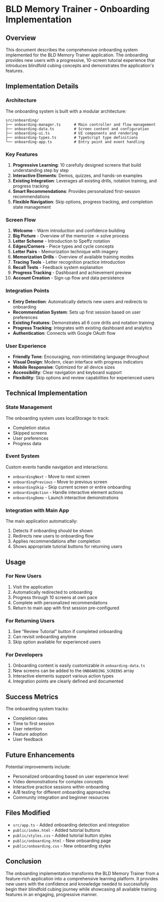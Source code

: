 # BLD Memory Trainer - Onboarding Implementation

## Overview

This document describes the comprehensive onboarding system implemented for the BLD Memory Trainer application. The onboarding provides new users with a progressive, 10-screen tutorial experience that introduces blindfold cubing concepts and demonstrates the application's features.

## Implementation Details

### Architecture

The onboarding system is built with a modular architecture:

```
src/onboarding/
├── onboarding-manager.ts      # Main controller and flow management
├── onboarding-data.ts         # Screen content and configuration
├── onboarding-ui.ts           # UI components and rendering
├── onboarding-types.ts        # TypeScript type definitions
└── onboarding-app.ts          # Entry point and event handling
```

### Key Features

1. **Progressive Learning**: 10 carefully designed screens that build understanding step by step
2. **Interactive Elements**: Demos, quizzes, and hands-on examples
3. **Existing Integration**: Leverages all existing drills, notation training, and progress tracking
4. **Smart Recommendations**: Provides personalized first-session recommendations
5. **Flexible Navigation**: Skip options, progress tracking, and completion state management

### Screen Flow

1. **Welcome** - Warm introduction and confidence building
2. **Big Picture** - Overview of the memorize → solve process
3. **Letter Scheme** - Introduction to Speffz notation
4. **Edges/Corners** - Piece types and cycle concepts
5. **Letter Pairs** - Memorization technique with imagery
6. **Memorization Drills** - Overview of available training modes
7. **Tracing Tools** - Letter recognition practice introduction
8. **Recall Tests** - Feedback system explanation
9. **Progress Tracking** - Dashboard and achievement preview
10. **Account Creation** - Sign-up flow and data persistence

### Integration Points

- **Entry Detection**: Automatically detects new users and redirects to onboarding
- **Recommendation System**: Sets up first session based on user preferences
- **Existing Features**: Demonstrates all 6 core drills and notation training
- **Progress Tracking**: Integrates with existing dashboard and analytics
- **Authentication**: Connects with Google OAuth flow

### User Experience

- **Friendly Tone**: Encouraging, non-intimidating language throughout
- **Visual Design**: Modern, clean interface with progress indicators
- **Mobile Responsive**: Optimized for all device sizes
- **Accessibility**: Clear navigation and keyboard support
- **Flexibility**: Skip options and review capabilities for experienced users

## Technical Implementation

### State Management

The onboarding system uses localStorage to track:
- Completion status
- Skipped screens
- User preferences
- Progress data

### Event System

Custom events handle navigation and interactions:
- `onboardingNext` - Move to next screen
- `onboardingPrevious` - Move to previous screen
- `onboardingSkip` - Skip current screen or entire onboarding
- `onboardingAction` - Handle interactive element actions
- `onboardingDemo` - Launch interactive demonstrations

### Integration with Main App

The main application automatically:
1. Detects if onboarding should be shown
2. Redirects new users to onboarding flow
3. Applies recommendations after completion
4. Shows appropriate tutorial buttons for returning users

## Usage

### For New Users
1. Visit the application
2. Automatically redirected to onboarding
3. Progress through 10 screens at own pace
4. Complete with personalized recommendations
5. Return to main app with first session pre-configured

### For Returning Users
1. See "Review Tutorial" button if completed onboarding
2. Can revisit onboarding anytime
3. Skip option available for experienced users

### For Developers
1. Onboarding content is easily customizable in `onboarding-data.ts`
2. New screens can be added to the `ONBOARDING_SCREENS` array
3. Interactive elements support various action types
4. Integration points are clearly defined and documented

## Success Metrics

The onboarding system tracks:
- Completion rates
- Time to first session
- User retention
- Feature adoption
- User feedback

## Future Enhancements

Potential improvements include:
- Personalized onboarding based on user experience level
- Video demonstrations for complex concepts
- Interactive practice sessions within onboarding
- A/B testing for different onboarding approaches
- Community integration and beginner resources

## Files Modified

- `src/app.ts` - Added onboarding detection and integration
- `public/index.html` - Added tutorial buttons
- `public/styles.css` - Added tutorial button styles
- `public/onboarding.html` - New onboarding page
- `public/onboarding.css` - New onboarding styles

## Conclusion

The onboarding implementation transforms the BLD Memory Trainer from a feature-rich application into a comprehensive learning platform. It provides new users with the confidence and knowledge needed to successfully begin their blindfold cubing journey while showcasing all available training features in an engaging, progressive manner.
